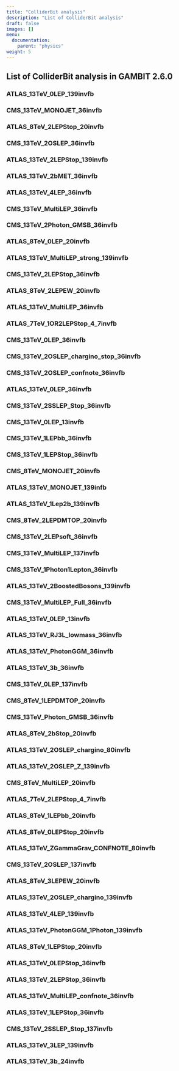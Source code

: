 ```yaml
---
title: "ColliderBit analysis"
description: "List of ColliderBit analysis"
draft: false
images: []
menu:
  documentation:
    parent: "physics"
weight: 5
---
```


## List of ColliderBit analysis in GAMBIT 2.6.0

### ATLAS_13TeV_0LEP_139invfb
### CMS_13TeV_MONOJET_36invfb
### ATLAS_8TeV_2LEPStop_20invfb
### CMS_13TeV_2OSLEP_36invfb
### ATLAS_13TeV_2LEPStop_139invfb
### ATLAS_13TeV_2bMET_36invfb
### ATLAS_13TeV_4LEP_36invfb
### CMS_13TeV_MultiLEP_36invfb
### CMS_13TeV_2Photon_GMSB_36invfb
### ATLAS_8TeV_0LEP_20invfb
### ATLAS_13TeV_MultiLEP_strong_139invfb
### CMS_13TeV_2LEPStop_36invfb
### ATLAS_8TeV_2LEPEW_20invfb
### ATLAS_13TeV_MultiLEP_36invfb
### ATLAS_7TeV_1OR2LEPStop_4_7invfb
### CMS_13TeV_0LEP_36invfb
### CMS_13TeV_2OSLEP_chargino_stop_36invfb
### CMS_13TeV_2OSLEP_confnote_36invfb
### ATLAS_13TeV_0LEP_36invfb
### CMS_13TeV_2SSLEP_Stop_36invfb
### CMS_13TeV_0LEP_13invfb
### CMS_13TeV_1LEPbb_36invfb
### CMS_13TeV_1LEPStop_36invfb
### CMS_8TeV_MONOJET_20invfb
### ATLAS_13TeV_MONOJET_139infb
### ATLAS_13TeV_1Lep2b_139invfb
### CMS_8TeV_2LEPDMTOP_20invfb
### CMS_13TeV_2LEPsoft_36invfb
### CMS_13TeV_MultiLEP_137invfb
### CMS_13TeV_1Photon1Lepton_36invfb
### ATLAS_13TeV_2BoostedBosons_139invfb
### CMS_13TeV_MultiLEP_Full_36invfb
### ATLAS_13TeV_0LEP_13invfb
### ATLAS_13TeV_RJ3L_lowmass_36invfb
### ATLAS_13TeV_PhotonGGM_36invfb
### ATLAS_13TeV_3b_36invfb
### CMS_13TeV_0LEP_137invfb
### CMS_8TeV_1LEPDMTOP_20invfb
### CMS_13TeV_Photon_GMSB_36invfb
### ATLAS_8TeV_2bStop_20invfb
### ATLAS_13TeV_2OSLEP_chargino_80invfb
### ATLAS_13TeV_2OSLEP_Z_139invfb
### CMS_8TeV_MultiLEP_20invfb
### ATLAS_7TeV_2LEPStop_4_7invfb
### ATLAS_8TeV_1LEPbb_20invfb
### ATLAS_8TeV_0LEPStop_20invfb
### ATLAS_13TeV_ZGammaGrav_CONFNOTE_80invfb
### CMS_13TeV_2OSLEP_137invfb
### ATLAS_8TeV_3LEPEW_20invfb
### ATLAS_13TeV_2OSLEP_chargino_139invfb
### ATLAS_13TeV_4LEP_139invfb
### ATLAS_13TeV_PhotonGGM_1Photon_139invfb
### ATLAS_8TeV_1LEPStop_20invfb
### ATLAS_13TeV_0LEPStop_36invfb
### ATLAS_13TeV_2LEPStop_36invfb
### ATLAS_13TeV_MultiLEP_confnote_36invfb
### ATLAS_13TeV_1LEPStop_36invfb
### CMS_13TeV_2SSLEP_Stop_137invfb
### ATLAS_13TeV_3LEP_139invfb
### ATLAS_13TeV_3b_24invfb

